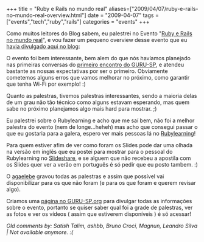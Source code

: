 +++
title = "Ruby e Rails no mundo real"
aliases=["2009/04/07/ruby-e-rails-no-mundo-real-overview.html"]
date = "2009-04-07"
tags = ["events","tech","ruby","rails"]
categories = "events"
+++

Como muitos leitores do Blog sabem, eu palestrei no Evento
"[Ruby e Rails no mundo real](http://www.temporealeventos.com.br/?area=130 "Ruby e Rails no mundo real")",
e vou fazer um pequeno overview desse evento que eu
[havia divulgado aqui no blog](http://pothix.com/blog/events/ruby-e-rails-no-mundo-real "Ruby e Rails no mundo real"):

O evento foi bem interessante, bem alem do que nós havíamos planejado
nas primeiras conversas do
[primeiro encontro do GURU-SP](http://guru-sp.com/index.php/Eventos_da_Comunidade "Primeiro encontro do GURU-SP"),
e atendeu bastante as nossas expectativas por ser o
primeiro. Obviamente cometemos alguns erros que vamos melhorar no
próximo, como garantir que tenha Wi-Fi por exemplo! :)

Quanto as palestras, tivemos palestras interessantes, sendo a maioria
delas de um grau não tão técnico como alguns estavam esperando, mas
quem sabe no próximo planejamos algo mais hard para mostrar. ;)

Eu palestrei sobre o Rubylearning e acho que me saí bem, não foi a
melhor palestra do evento (nem de longe...heheh) mas acho que
consegui passar o que eu gostaria para a galera, espero ver mais
pessoas lá no [Rubylearning](http://rubylearning.org/class/ "Rubylearning.org")!

Para quem estiver afim de ver como foram os Slides pode dar uma olhada
na versão em inglês que eu postei para mostrar para o pessoal do
Rubylearning no
[Slideshare](http://www.slideshare.net/PotHix/what-is-and-how-does-work-rubylearningorg-1257258 "Slides no Slideshare em inglês"),
e se alguem que não recebeu a apostila com os Slides quer ver a verão
em português é só pedir que eu posto tambem. :)

O [agaelebe](http://www.agaelebe.com.br/ "Site do agaelebe") gravou
todas as palestras e assim que possível vai disponibilizar para os que
não foram (e para os que foram e querem revisar algo).

Criamos uma [página no GURU-SP.org](http://guru-sp.com/index.php/Ruby_e_Rails_no_mundo_real_-_primeira_edi%C3%A7%C3%A3o "Primeira edição do evento do GURU-SP")
para divulgar todas as informações sobre o evento, portanto se quiser
saber qual foi a grade de palestras, ver as fotos e ver os vídeos (
assim que estiverem disponíveis ) é só acessar!



_Old comments by: Satish Talim, ashbb, Bruno Croci, Magnun, Leandro Silva | Not available anymore. :(_
